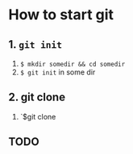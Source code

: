 # How to start git

## 1. `git init`

1. `$ mkdir somedir && cd somedir`
2. `$ git init` in some dir

## 2. git clone

1. `$git clone 

## TODO
